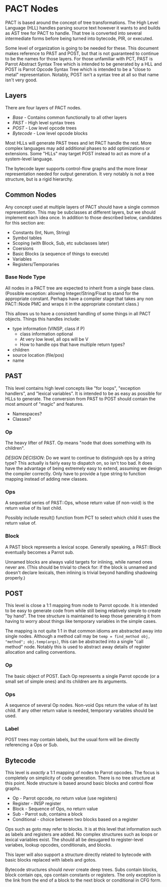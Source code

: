 # PACT Nodes

PACT is based around the concept of tree transformations.  The High Level
Language (HLL) handles parsing source text however it wants to and builds
as AST tree for PACT to handle.  That tree is converted into several
intermediate forms before being turned into bytecode, PIR, or executed.

Some level of organization is going to be needed for these.  This document
makes reference to PAST and POST, but that is not guaranteed to continue to
be the names for those layers.  For those unfamiliar with PCT, PAST is
Parrot Abstract Syntax Tree which is intended to be generated by a HLL and
POST is Parrot Opcode Syntax Tree which is intended to be a "close to
metal" representation.  Notably, POST isn't a syntax tree at all so that
name isn't very good.



## Layers

There are four layers of PACT nodes.

* *Base* - Contains common functionally to all other layers
* *PAST* - High level syntax trees
* *POST* - Low level opcode trees
* *Bytecode* - Low level opcode blocks

Most HLLs will generate PAST trees and let PACT handle the rest.  More
complex languages may add additional phases to add optimizations or
extensions.  Some "HLLs" may target POST instead to act as more of a
system-level language.

The bytecode layer supports control-flow graphs and the more linear
representation needed for output generation.  It very notably is not a tree
structure, but is a rigid hierarchy.

## Common Nodes

Any concept used at multiple layers of PACT should have a single common
representation.  This may be subclasses at different layers, but we should
implement each idea once.  In addition to those described below, candidates
for this section are:

* Constants (Int, Num, String)
* Symbol tables
* Scoping (with Block, Sub, etc subclasses later)
* Coersions
* Basic Blocks (a sequence of things to execute)
* Variables
* Registers/Temporaries

### Base Node Type

All nodes in a PACT tree are expected to inherit from a single base class.
(Possible exception: allowing Integer/String/Float to stand for the
appropriate constant.  Perhaps have a compiler stage that takes any non
PACT::Node PMC and wraps it in the appropriate constant class.)

This allows us to have a consistent handling of some things in all PACT
objects.  Things this handles include:

* type information (VINSP, class if P)
    * class information optional
    * At very low level, all ops will be V
    * How to handle ops that have multiple return types?
* children
* source location (file/pos)
* name



## PAST

This level contains high level concepts like "for loops", "exception
handlers", and "lexical variables".  It is intended to be as easy as
possible for HLLs to generate.  The conversion from PAST to POST should
contain the most amount of "magic" and features.

* Namespaces?
* Classes?

### Op

The heavy lifter of PAST.  Op means "node that does something with its
children".

*DESIGN DECISION*: Do we want to continue to distinguish ops by a string
type?  This actually is fairly easy to dispatch on, so isn't too bad.  It
does have the advantage of being extremely easy to extend, assuming we
design the compiler correctly.  Only have to provide a type string to
function mapping instead of adding new classes.

### Ops

A sequential series of PAST::Ops, whose return value (if non-void) is the
return value of its last child.

Possibly include result() function from PCT to select which child it uses
the return value of.

### Block

A PAST block represents a lexical scope.  Generally speaking, a PAST::Block
eventually becomes a Parrot sub.

Unnamed blocks are always valid targets for inlining, while named ones
never are.  (This should be trivial to check for: if the block is unnamed
and doesn't declare lexicals, then inlining is trivial beyond handling
shadowing properly.)



## POST

This level is close a 1:1 mapping from node to Parrot opcode.  It is
intended to be easy to generate code from while still being relatively
simple to create "by hand".  The tree structure is maintained to keep those
generating it from having to worry about things like temporary variables in
the simple cases.

The mapping is not quite 1:1 in that common idioms are abstracted away into
single nodes.  Although a method call may be `temp = find_method obj,
"method"; obj.temp(args)`, this can be abstracted into a single "call
method" node.  Notably this is used to abstract away details of register
allocation and calling conventions.

### Op

The basic object of POST.  Each Op represents a single Parrot opcode (or a
small set of simple ones) and its children are its arguments.

### Ops

A sequence of several Op nodes.  Non-void Ops return the value of its last
child.  If any other return value is needed, temporary variables should be
used.

### Label

POST trees may contain labels, but the usual form will be directly
referencing a Ops or Sub.



## Bytecode

This level is _exactly_ a 1:1 mapping of nodes to Parrot opcodes.  The
focus is completely on simplicity of code generation.  There is no tree
structure at this point.  Node structure is based around basic blocks and
control flow graphs.

* Op - Parrot opcode, no return value (use registers)
* Register - INSP register
* Block - Sequence of Ops, no return value
* Sub - Parrot sub, contains a block
* Conditional - choice between two blocks based on a register

Ops such as goto may refer to blocks.  It is at this level that information
such as labels and registers are added.  No complex structures such as loops or
lexical variables exist.  The should all be desugared to register-level
variabes, lookup opcodes, conditionals, and blocks.

This layer will also support a structure directly related to bytecode with
basic blocks replaced with labels and gotos.

Bytecode structures should _never_ create deep trees.  Subs contain blocks,
block contain ops, ops contain constants or registers.  The only exception is
the link from the end of a block to the next block or conditional in CFG form.
